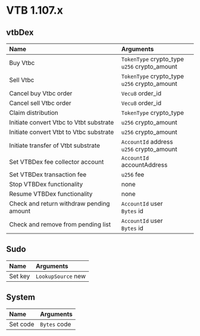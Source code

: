 # VTB  1.107.x

## vtbDex

| Name        | Arguments |
| :---------- |:--------|
|Buy Vtbc | `TokenType` crypto_type <br/> `u256` crypto_amount <br/> |
|Sell Vtbc | `TokenType` crypto_type <br/> `u256` crypto_amount <br/> |
|Cancel buy Vtbc order | `Vecu8` order_id <br/> |
|Cancel sell Vtbc order | `Vecu8` order_id <br/> |
|Claim distribution | `TokenType` crypto_type <br/> |
|Initiate convert Vtbc to Vtbt substrate | `u256` crypto_amount <br/> |
|Initiate convert Vtbt to Vtbc substrate | `u256` crypto_amount <br/> |
|Initiate transfer of Vtbt substrate | `AccountId` address <br/>`u256` crypto_amount <br/> |
|Set VTBDex fee collector account | `AccountId` accountAddress <br/> |
|Set VTBDex transaction fee | `u256` fee <br/> |
|Stop VTBDex functionality | none |
|Resume VTBDex functionality | none |
|Check and return withdraw pending amount | `AccountId` user <br/> `Bytes` id <br/> |
|Check and remove from pending list | `AccountId` user <br/> `Bytes` id <br/> |

## Sudo

| Name        | Arguments |
| :---------- |:--------|
|Set key | `LookupSource` new <br/> |

## System

| Name        | Arguments |
| :---------- |:--------|
|Set code | `Bytes` code <br/> |